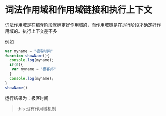 # 词法作用域和作用域链接和执行上下文

词法作用域是在编译阶段就确定好作用域的，而作用域链是在运行阶段才确定好作用域的。执行上下文差不多

例如

```js
var myname = "极客时间"
function showName(){
  console.log(myname);
  if(0){
   var myname = "极客邦"
  }
  console.log(myname);
}
showName()
```

运行结果为：极客时间

> this 没有作用域机制
